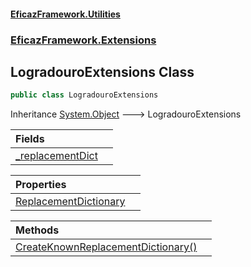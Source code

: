 #### [EficazFramework.Utilities](EficazFrameworkUtilities.md 'EficazFramework Utilities')
### [EficazFramework.Extensions](EficazFrameworkUtilities.md#EficazFramework.Extensions 'EficazFramework.Extensions')

## LogradouroExtensions Class

```csharp
public class LogradouroExtensions
```

Inheritance [System.Object](https://docs.microsoft.com/en-us/dotnet/api/System.Object 'System.Object') &#129106; LogradouroExtensions

| Fields | |
| :--- | :--- |
| [_replacementDict](EficazFramework.Extensions/LogradouroExtensions/_replacementDict.md 'EficazFramework.Extensions.LogradouroExtensions._replacementDict') | |

| Properties | |
| :--- | :--- |
| [ReplacementDictionary](EficazFramework.Extensions/LogradouroExtensions/ReplacementDictionary.md 'EficazFramework.Extensions.LogradouroExtensions.ReplacementDictionary') | |

| Methods | |
| :--- | :--- |
| [CreateKnownReplacementDictionary()](EficazFramework.Extensions/LogradouroExtensions/CreateKnownReplacementDictionary().md 'EficazFramework.Extensions.LogradouroExtensions.CreateKnownReplacementDictionary()') | |
